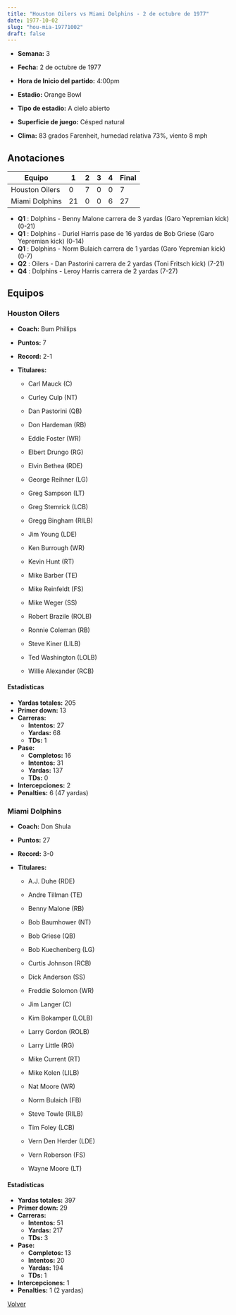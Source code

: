 ```yaml
---
title: "Houston Oilers vs Miami Dolphins - 2 de octubre de 1977"
date: 1977-10-02
slug: "hou-mia-19771002"
draft: false
---
```


* **Semana:** 3
* **Fecha:** 2 de octubre de 1977

* **Hora de Inicio del partido:** 4:00pm
* **Estadio:** Orange Bowl
* **Tipo de estadio:** A cielo abierto
* **Superficie de juego:** Césped natural
* **Clima:** 83 grados Farenheit, humedad relativa 73%, viento 8 mph





## Anotaciones
| Equipo | 1 | 2 | 3 | 4 | Final |
|--------|---|---|---|---|-------|
| Houston Oilers  | 0 | 7 | 0 | 0  | 7 |
| Miami Dolphins  | 21 | 0 | 0 | 6  | 27 |
* **Q1** : Dolphins - Benny Malone carrera de 3 yardas (Garo Yepremian kick) (0-21)
* **Q1** : Dolphins - Duriel Harris pase de 16 yardas de Bob Griese (Garo Yepremian kick) (0-14)
* **Q1** : Dolphins - Norm Bulaich carrera de 1 yardas (Garo Yepremian kick) (0-7)
* **Q2** : Oilers - Dan Pastorini carrera de 2 yardas (Toni Fritsch kick) (7-21)
* **Q4** : Dolphins - Leroy Harris carrera de 2 yardas (7-27)


## Equipos


### Houston Oilers
* **Coach:** Bum Phillips
* **Puntos:** 7
* **Record:** 2-1
* **Titulares:** 

  * Carl Mauck (C) 

  * Curley Culp (NT) 

  * Dan Pastorini (QB) 

  * Don Hardeman (RB) 

  * Eddie Foster (WR) 

  * Elbert Drungo (RG) 

  * Elvin Bethea (RDE) 

  * George Reihner (LG) 

  * Greg Sampson (LT) 

  * Greg Stemrick (LCB) 

  * Gregg Bingham (RILB) 

  * Jim Young (LDE) 

  * Ken Burrough (WR) 

  * Kevin Hunt (RT) 

  * Mike Barber (TE) 

  * Mike Reinfeldt (FS) 

  * Mike Weger (SS) 

  * Robert Brazile (ROLB) 

  * Ronnie Coleman (RB) 

  * Steve Kiner (LILB) 

  * Ted Washington (LOLB) 

  * Willie Alexander (RCB) 

#### Estadísticas
* **Yardas totales:** 205
* **Primer down:** 13
* **Carreras:**
  * **Intentos:** 27
  * **Yardas:** 68
  * **TDs:** 1
* **Pase:**
  * **Completos:** 16
  * **Intentos:** 31
  * **Yardas:** 137
  * **TDs:** 0
* **Intercepciones:** 2
* **Penalties:** 6 (47 yardas)

### Miami Dolphins
* **Coach:** Don Shula
* **Puntos:** 27
* **Record:** 3-0
* **Titulares:** 

  * A.J. Duhe (RDE) 

  * Andre Tillman (TE) 

  * Benny Malone (RB) 

  * Bob Baumhower (NT) 

  * Bob Griese (QB) 

  * Bob Kuechenberg (LG) 

  * Curtis Johnson (RCB) 

  * Dick Anderson (SS) 

  * Freddie Solomon (WR) 

  * Jim Langer (C) 

  * Kim Bokamper (LOLB) 

  * Larry Gordon (ROLB) 

  * Larry Little (RG) 

  * Mike Current (RT) 

  * Mike Kolen (LILB) 

  * Nat Moore (WR) 

  * Norm Bulaich (FB) 

  * Steve Towle (RILB) 

  * Tim Foley (LCB) 

  * Vern Den Herder (LDE) 

  * Vern Roberson (FS) 

  * Wayne Moore (LT) 

#### Estadísticas
* **Yardas totales:** 397
* **Primer down:** 29
* **Carreras:**
  * **Intentos:** 51
  * **Yardas:** 217
  * **TDs:** 3
* **Pase:**
  * **Completos:** 13
  * **Intentos:** 20
  * **Yardas:** 194
  * **TDs:** 1
* **Intercepciones:** 1
* **Penalties:** 1 (2 yardas)


[Volver](/historia/1977)
